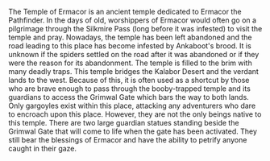 The Temple of Ermacor is an ancient temple dedicated to Ermacor the Pathfinder.
In the days of old, worshippers of Ermacor would often go on a pilgrimage through the Silkmire Pass (long before it was infested) to visit the temple and pray. Nowadays, the temple has been left abandoned and the road leading to this place has become infested by Ankaboot's brood. It is unknown if the spiders settled on the road after it was abandoned or if they were the reason for its abandonment. The temple is filled to the brim with many deadly traps.
This temple bridges the Kalabor Desert and the verdant lands to the west. Because of this, it is often used as a shortcut by those who are brave enough to pass through the booby-trapped temple and its guardians to access the Grimwal Gate which bars the way to both lands.
Only gargoyles exist within this place, attacking any adventurers who dare to encroach upon this place. However, they are not the only beings native to this temple. There are two large guardian statues standing beside the Grimwal Gate that will come to life when the gate has been activated. They still bear the blessings of Ermacor and have the ability to petrify anyone caught in their gaze.
